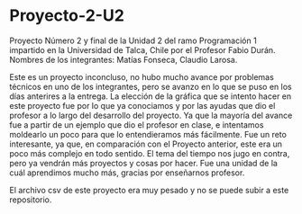 # Proyecto-2-U2
Proyecto Número 2 y final de la Unidad 2 del ramo Programación 1 impartido en la Universidad de Talca, Chile por el Profesor Fabio Durán.
Nombres de los integrantes: Matías Fonseca, Claudio Larosa.

Este es un proyecto inconcluso, no hubo mucho avance por problemas técnicos en uno de los integrantes, pero se avanzo en lo que se puso en los días anterires a la entrega.
La elección de la gráfica que se intento hacer en este proyecto fue por lo que ya conociamos y por las ayudas que dio el profesor a lo largo del desarrollo del proyecto.
Ya que la mayoría del avance fue a partir de un ejemplo que dio el profesor en clase, e intentamos moldearlo un poco para que lo entendieramos más fácilmente.
Fue un reto interesante, ya que, en comparación con el Proyecto anterior, este era un poco más complejo en todo sentido.
El tema del tiempo nos jugo en contra, pero ya vendrán más proyectos y cosas por hacer.
Fue una unidad de la cuál aprendimos mucho más, gracias por enseñarnos profesor.

El archivo csv de este proyecto era muy pesado y no se puede subir a este repositorio.
